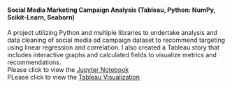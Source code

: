 #### Social Media Marketing Campaign Analysis (Tableau, Python: NumPy, Scikit-Learn, Seaborn)
 A project utilizing Python and multiple libraries to undertake analysis and data cleaning of social media ad campaign dataset to recommend targeting 
 using linear regression and correlation. 
 I also created a Tableau story that includes interactive graphs and calculated fields to visualize metrics and recommendations.  <br>
Please click to view the [Jupyter Notebook](https://github.com/SashaGirling/Social-Media-Marketing-Analysis/blob/main/CapstoneFinal.ipynb) <br>
PLease click to view the [Tableau Visualization](https://public.tableau.com/app/profile/sasha.girling/viz/XyzSocialMediaMarketing/Marketing)
